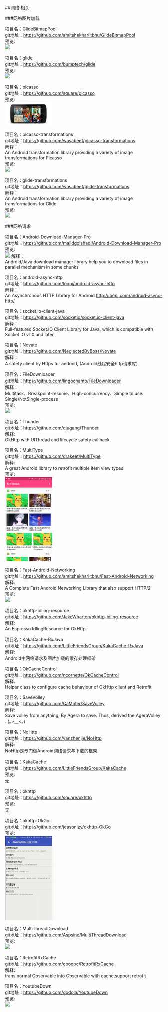 ##网络 相关:<br>







###网络图片加载 <br>









项目名：GlideBitmapPool<br>
git地址：https://github.com/amitshekhariitbhu/GlideBitmapPool<br>
预览:<br>
<img src="https://raw.githubusercontent.com/amitshekhariitbhu/GlideBitmapPool/master/assets/gcsamplelog.png" width="40%"/>

项目名：glide<br>
git地址：https://github.com/bumptech/glide<br>
预览:<br>
<img src="https://github.com/bumptech/glide/raw/master/static/glide_logo.png" width="30%" />

项目名：picasso<br>
git地址：https://github.com/square/picasso<br>
预览:<br>
<img src="https://github.com/square/picasso/raw/master/website/static/sample.png" width="30%" />

项目名：picasso-transformations<br>
git地址：https://github.com/wasabeef/picasso-transformations<br>
解释：<br>
An Android transformation library providing a variety of image transformations for Picasso<br>
预览:<br>
<img src="https://github.com/wasabeef/picasso-transformations/raw/master/art/demo.gif" width="30%" />

项目名：glide-transformations<br>
git地址：https://github.com/wasabeef/glide-transformations<br>
解释：<br>
An Android transformation library providing a variety of image transformations for Glide<br>
预览:<br>
<img src="https://github.com/wasabeef/glide-transformations/raw/master/art/demo.gif" width="30%" />









###网络请求<br>








项目名：Android-Download-Manager-Pro<br>
git地址：https://github.com/majidgolshadi/Android-Download-Manager-Pro<br>
预览:<br>
<img src="https://github.com/majidgolshadi/Android-Download-Manager-Pro/raw/master/docs/images/states.jpg" width="30%" />
解释：<br>
Android/Java download manager library help you to download files in parallel mechanism in some chunks<br>

项目名：android-async-http<br>
git地址：https://github.com/loopj/android-async-http<br>
解释：<br>
An Asynchronous HTTP Library for Android http://loopj.com/android-async-http/<br>

项目名：socket.io-client-java<br>
git地址：https://github.com/socketio/socket.io-client-java<br>
解释：<br>
Full-featured Socket.IO Client Library for Java, which is compatible with Socket.IO v1.0 and later<br>

项目名：Novate<br>
git地址：https://github.com/NeglectedByBoss/Novate<br>
解释：<br>
A safety client by Https for android, (Android线程安全http请求库)<br>




项目名：FileDownloader<br>
git地址：https://github.com/lingochamp/FileDownloader<br>
解释：<br>
Multitask、Breakpoint-resume、High-concurrency、Simple to use、Single/NotSingle-process<br>
预览:<br>
<img src="https://github.com/lingochamp/FileDownloader/raw/master/art/parallel_tasks_demo.gif" width="30%" />




项目名：Thunder<br>
git地址：https://github.com/qiugang/Thunder<br>
解释:<br>
OkHttp with UIThread and lifecycle safety callback<br>


项目名：MultiType<br>
git地址：https://github.com/drakeet/MultiType<br>
解释:<br>
A great Android library to retrofit multiple item view types<br>
预览:<br>
<img src="https://github.com/drakeet/MultiType/raw/master/art/screenshot-bilibili.png" width="30%" />

项目名：Fast-Android-Networking<br>
git地址：https://github.com/amitshekhariitbhu/Fast-Android-Networking<br>
解释:<br>
A Complete Fast Android Networking Library that also support HTTP/2 <br>
预览:<br>
<img src="https://raw.githubusercontent.com/amitshekhariitbhu/Fast-Android-Networking/master/assets/androidnetworking.png" width="30%" />

项目名：okhttp-idling-resource<br>
git地址：https://github.com/JakeWharton/okhttp-idling-resource<br>
解释:<br>
An Espresso IdlingResource for OkHttp. <br>

项目名：KakaCache-RxJava<br>
git地址：https://github.com/LittleFriendsGroup/KakaCache-RxJava<br>
解释:<br>
Android中网络请求及图片加载的缓存处理框架<br>

项目名：OkCacheControl<br>
git地址：https://github.com/ncornette/OkCacheControl<br>
解释:<br>
Helper class to configure cache behaviour of OkHttp client and Retrofit <br>

项目名：SaveVolley<br>
git地址：https://github.com/CaMnter/SaveVolley<br>
解释:<br>
Save volley from anything, By Agera to save. Thus, derived the AgeraVolley . (｡>﹏<｡) <br>

项目名：NoHttp<br>
git地址：https://github.com/yanzhenjie/NoHttp<br>
解释:<br>
NoHttp是专门做Android网络请求与下载的框架 <br>

项目名：KakaCache<br>
git地址：https://github.com/LittleFriendsGroup/KakaCache<br>
预览:<br>
无 <br>

项目名：okhttp<br>
git地址：https://github.com/square/okhttp<br>
预览:<br>
无 <br>

项目名：okhttp-OkGo<br>
git地址：https://github.com/jeasonlzy/okhttp-OkGo<br>
预览:<br>
<img src="https://github.com/jeasonlzy/Screenshots/raw/master/okgo/demo8.gif" width="30%" />



项目名：MultiThreadDownload<br>
git地址：https://github.com/Aspsine/MultiThreadDownload<br>
预览:<br>
<img src="https://github.com/Aspsine/MultiThreadDownload/raw/master/art/pic1.png" width="30%" />

项目名：RetrofitRxCache<br>
git地址：https://github.com/cpoopc/RetrofitRxCache<br>
解释:<br>
trans normal Observable into Observable with cache,support retrofit<br>

项目名：YoutubeDown<br>
git地址：https://github.com/dodola/YoutubeDown<br>
预览:<br>
<img src="https://github.com/dodola/YoutubeDown/raw/master/imgs/img1.png" width="30%" />


